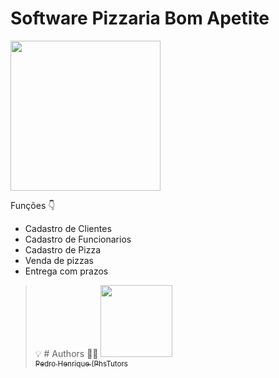 # Software Pizzaria Bom Apetite
<img height="240" src="https://i.imgur.com/jHd6l8y.png"> 
<p>Funções 👇</p>

* Cadastro de Clientes
* Cadastro de Funcionarios
* Cadastro de Pizza
* Venda de pizzas
* Entrega com prazos


> 💡 # Authors 👨‍💻
> [<img src="https://avatars.githubusercontent.com/u/62365429?s=96&v=4" width=115><br><sub>Pedro Henrique (PhsTutors</sub>](https://github.com/phstutors)  
